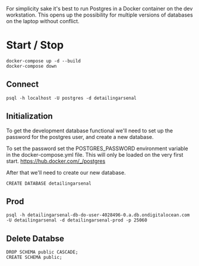 For simplicity sake it's best to run Postgres in a Docker container on the dev workstation. This opens up the possibility for multiple versions of databases on the laptop without conflict. 

# Start / Stop
```
docker-compose up -d --build
docker-compose down
```
## Connect
```
psql -h localhost -U postgres -d detailingarsenal
```

## Initialization
To get the development database functional we'll need to set up the password for the postgres user, and create a new database.

To set the password set the POSTGRES_PASSWORD environment variable in the docker-compose.yml file. This will only be loaded on the very first start.
https://hub.docker.com/_/postgres

After that we'll need to create our new database. 
```
CREATE DATABASE detailingarsenal
```

## Prod

```
psql -h detailingarsenal-db-do-user-4028496-0.a.db.ondigitalocean.com -U detailingarsenal -d detailingarsenal-prod -p 25060
```

## Delete Databse

```
DROP SCHEMA public CASCADE;
CREATE SCHEMA public;
```
